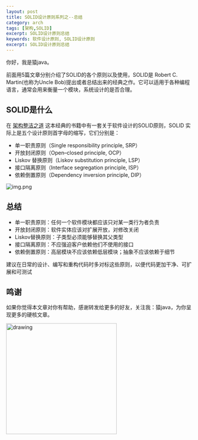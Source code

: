 ```yaml
---
layout: post
title: SOLID设计原则系列之--总结
category: arch
tags: [架构,SOLID]
excerpt: SOLID设计原则总结
keywords: 软件设计原则, SOLID设计原则
excerpt: SOLID设计原则总结
---
```

你好，我是猿java。

前面用5篇文章分别介绍了SOLID的各个原则以及使用，SOLID是 Robert C. Martin(也称为Uncle Bob)提出或者总结出来的经典之作。它可以适用于各种编程语言，通常会用来衡量一个模块，系统设计的是否合理。

## SOLID是什么
在 [架构整洁之道](https://book.douban.com/subject/30333919/) 这本经典的书籍中有一套关于软件设计的SOLID原则，SOLID 实际上是五个设计原则首字母的缩写，它们分别是：

- 单一职责原则（Single responsibility principle, SRP）
- 开放封闭原则（Open–closed principle, OCP）
- Liskov 替换原则（Liskov substitution principle, LSP）
- 接口隔离原则（Interface segregation principle, ISP）
- 依赖倒置原则（Dependency inversion principle, DIP）

![img.png](https://yuanjava.cn/assets/md/framework/SOLID.png)

## 总结

- 单一职责原则：任何一个软件模块都应该只对某一类行为者负责
- 开放封闭原则：软件实体应该对扩展开放，对修改关闭
- Liskov替换原则：子类型必须能够替换其父类型
- 接口隔离原则：不应强迫客户依赖他们不使用的接口
- 依赖倒置原则：高层模块不应该依赖低层模块；抽象不应该依赖于细节

建议在日常的设计、编写和重构代码时多对标这些原则，以便代码更加干净、可扩展和可测试


## 鸣谢
如果你觉得本文章对你有帮助，感谢转发给更多的好友，关注我：猿java，为你呈现更多的硬核文章。

<img src="https://yuanjava.cn/assets/img/pub.jpg" alt="drawing" style="width:300px;"/>

